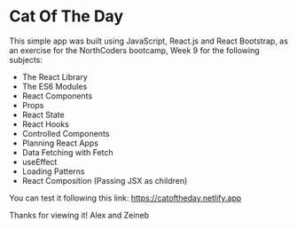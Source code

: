 # Cat Of The Day

This simple app was built using JavaScript, React.js and React Bootstrap, as an exercise for the NorthCoders bootcamp, Week 9 for the following subjects:

- The React Library
- The ES6 Modules
- React Components
- Props
- React State
- React Hooks
- Controlled Components
- Planning React Apps
- Data Fetching with Fetch
- useEffect
- Loading Patterns
- React Composition (Passing JSX as children)

You can test it following this link:
https://catoftheday.netlify.app

Thanks for viewing it!
Alex and Zeineb
